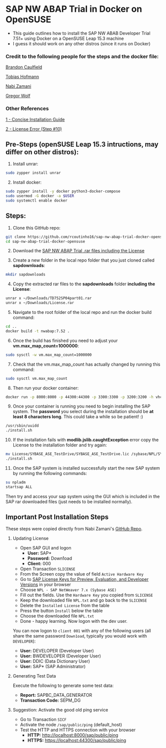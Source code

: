 # SAP NW ABAP Trial in Docker on OpenSUSE

-   This guide outlines how to install the SAP NW ABAB Developer Trial 7.51+ using Docker on a OpenSUSE Leap 15.3 machine
-   I guess it should work on any other distros (since it runs on Docker)

### Credit to the following people for the steps and the docker file:

[Brandon Caulfield](https://github.com/brandoncaulfield/sap-nw-abap-trial-docker-windows)

[Tobias Hofmann](https://github.com/tobiashofmann/sap-nw-abap-docker)

[Nabi Zamani](https://github.com/nzamani/sap-nw-abap-trial-docker)

[Gregor Wolf](https://bitbucket.org/gregorwolf/dockernwabap750/src/25ca7d78266bef8ed41f1373801fd5e63e0b9552/Dockerfile?at=master&fileviewer=file-view-default)

###  Other References ###
[1 - Concise Installation Guide](https://blogs.sap.com/2019/10/01/as-abap-7.52-sp04-developer-edition-concise-installation-guide/comment-page-1/#comment-618201)

[2 - License Error (Step #10)](https://answers.sap.com/questions/13008312/sap-netweaver-752-sp-abort-execution-because-of-st.html)


## Pre-Steps (openSUSE Leap 15.3 intructions, may differ on other distros):

1. Install unrar:

```sh
sudo zypper install unrar
```

2. Install docker:

```sh
sudo zypper install -y docker python3-docker-compose
sudo usermod -G docker -a $USER
sudo systemctl enable docker
```

## Steps:

1. Clone this GitHub repo:

```sh
git clone https://github.com/rcoutinho16/sap-nw-abap-trial-docker-opensuse
cd sap-nw-abap-trial-docker-opensuse
```

2. Download the [SAP NW ABAP Trial .rar files including the License](https://developers.sap.com/trials-downloads.html)

3. Create a new folder in the local repo folder that you just cloned called **sapdownloads**:

```sh
mkdir sapdownloads
```

4. Copy the extracted rar files to the **sapdownloads** folder **including the License**:

```sh
unrar x ~/Downloads/TD752SP04part01.rar
unrar x ~/Downloads/License.rar
```

5. Navigate to the root folder of the local repo and run the docker build command:

```sh
cd ..
docker build -t nwabap:7.52 .
```

6. Once the build has finished you need to adjust your **vm.max_map_count=1000000**:

```sh
sudo sysctl -w vm.max_map_count=1000000
```

7. Check that the vm.max_map_count has actually changed by running this command:

```sh
sudo sysctl vm.max_map_count
```

8. Then run your docker container:

```sh
docker run -p 8000:8000 -p 44300:44300 -p 3300:3300 -p 3200:3200 -h vhcalnplci --name nwabap752 -it nwabap:7.52 /bin/bash
```

9. Once your container is running you need to begin installing the SAP system. The **password** you select during the installation should be **at least 8 characters long**. This could take a while so be patient! :)

```sh
/usr/sbin/uuidd
./install.sh
```
10. If the installation fails with **modlib.jslib.caughtException** error copy the License to the installation folder and try again:

```sh
mv License/SYBASE_ASE_TestDrive/SYBASE_ASE_TestDrive.lic /sybase/NPL/SYSAM-2_0/licenses/
./install.sh
```

11. Once the SAP system is installed successfully start the new SAP system by running the following commands:

```sh
su npladm
startsap ALL
```

Then try and access your sap system using the GUI which is included in the SAP rar downloaded files (just needs to be installed normally).

## Important Post Installation Steps
These steps were copied directly from Nabi Zamani's [GitHub Repo](https://github.com/nzamani/sap-nw-abap-trial-docker).
1.  Updating License
    -   Open SAP GUI and logon
        -   **User:**  SAP*
        -   **Password:**  Down1oad
        -   **Client:**  000
    -   Open Transaction  `SLICENSE`
    -   From the Screen copy the value of field  `Active Hardware Key`
    -   Go to  [SAP License Keys for Preview, Evaluation, and Developer Versions](https://go.support.sap.com/minisap/#/minisap)  in your browser
    -   Choose  `NPL - SAP NetWeaver 7.x (Sybase ASE)`
    -   Fill out the fields. Use the  `Hardware Key`  you copied from  `SLICENSE`
    -   Keep the downloaded file  `NPL.txt`  and go back to the  `SLICENSE`
    -   Delete the  `Installed License`  from the table
    -   Press the button  `Install`  below the table
    -   Choose the downloaded file  `NPL.txt`
    -   Done - happy learning. Now logon with the dev user.
        
    
    You can now logon to  `client 001`  with any of the following users (all share the same password  `Down1oad`, typically you would work with  `DEVELOPER`):
    
    -   **User:**  DEVELOPER (Developer User)
    -   **User:**  BWDEVELOPER (Developer User)
    -   **User:**  DDIC (Data Dictionary User)
    -   **User:**  SAP* (SAP Administrator)
2.  Generating Test Data
    
    Execute the following to generate some test data:
    
    -   **Report:**  SAPBC_DATA_GENERATOR
    -   **Transaction Code:**  SEPM_DG
3.  Suggestion: Activate the good old ping service
    
    -   Go to Transaction  `SICF`
    -   Activate the node  `/sap/public/ping`  (default_host)
    -   Test the HTTP and HTTPS connection with your browser
        -   **HTTP:**  [http://localhost:8000/sap/public/ping](http://localhost:8000/sap/public/ping)
        -   **HTTPS:**  [https://localhost:44300/sap/public/ping](https://localhost:44300/sap/public/ping)